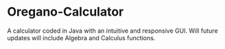 # Oregano-Calculator
A calculator coded in Java with an intuitive and responsive GUI. Will future updates will include Algebra and Calculus functions.
